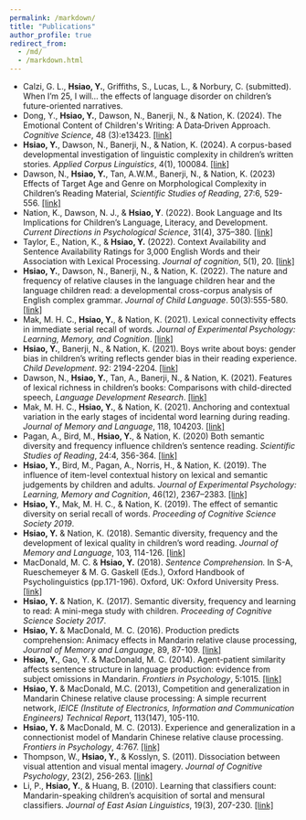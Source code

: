 ```yaml
---
permalink: /markdown/
title: "Publications"
author_profile: true
redirect_from: 
  - /md/
  - /markdown.html
---
```


* Calzi, G. L., **Hsiao, Y.**, Griffiths, S., Lucas, L., & Norbury, C. (submitted). When I’m 25, I will… the effects of language disorder on children’s future-oriented narratives.
*	Dong, Y., **Hsiao, Y.**, Dawson, N., Banerji, N., & Nation, K. (2024). The Emotional Content of Children's Writing: A Data‐Driven Approach. <i>Cognitive Science</i>, 48 (3):e13423. [[link]](https://onlinelibrary.wiley.com/doi/10.1111/cogs.13423?af=R)
*	**Hsiao, Y.**, Dawson, N., Banerji, N., & Nation, K. (2024). A corpus-based developmental investigation of linguistic complexity in children’s written stories. <i>Applied Corpus Linguistics</i>,  4(1), 100084. [[link]](https://www.sciencedirect.com/science/article/pii/S2666799124000017)
*	Dawson, N., **Hsiao, Y.**, Tan, A.W.M., Banerji, N., & Nation, K. (2023) Effects of Target Age and Genre on Morphological Complexity in Children’s Reading Material, <i>Scientific Studies of Reading</i>, 27:6, 529-556. [[link]](https://www.tandfonline.com/doi/full/10.1080/10888438.2023.2206574)
*	Nation, K., Dawson, N. J., & **Hsiao, Y**. (2022). Book Language and Its Implications for Children’s Language, Literacy, and Development. <i>Current Directions in Psychological Science</i>, 31(4), 375–380. [[link]](https://journals.sagepub.com/doi/10.1177/09637214221103264)
*	Taylor, E., Nation, K., & **Hsiao, Y.** (2022). Context Availability and Sentence Availability Ratings for 3,000 English Words and their Association with Lexical Processing. <i>Journal of cognition</i>, 5(1), 20. [[link]](https://journalofcognition.org/articles/10.5334/joc.211)
*	**Hsiao, Y.**, Dawson, N., Banerji, N., & Nation, K. (2022). The nature and frequency of relative clauses in the language children hear and the language children read: a developmental cross-corpus analysis of English complex grammar. <i>Journal of Child Language</i>. 50(3):555-580. [[link]](https://www.cambridge.org/core/journals/journal-of-child-language/article/abs/nature-and-frequency-of-relative-clauses-in-the-language-children-hear-and-the-language-children-read-a-developmental-crosscorpus-analysis-of-english-complex-grammar/D2BF23A38ADCC8D5C3A6A429BC244585)
*	Mak, M. H. C., **Hsiao, Y.**, & Nation, K. (2021). Lexical connectivity effects in immediate serial recall of words. <i>Journal of Experimental Psychology: Learning, Memory, and Cognition</i>. [[link]](https://psycnet.apa.org/doiLanding?doi=10.1037%2Fxlm0001089)
*	**Hsiao, Y.**, Banerji, N., & Nation, K. (2021). Boys write about boys: gender bias in children’s writing reflects gender bias in their reading experience. <i>Child Development</i>. 92: 2194-2204. [[link]](https://srcd.onlinelibrary.wiley.com/doi/10.1111/cdev.13623)
*	Dawson, N., **Hsiao, Y.**, Tan, A., Banerji, N., & Nation, K. (2021). Features of lexical richness in children’s books: Comparisons with child-directed speech, <i>Language Development Research</i>. [[link]](https://ldr.lps.library.cmu.edu/article/id/77/)
*	Mak, M. H. C., **Hsiao, Y.**, & Nation, K. (2021). Anchoring and contextual variation in the early stages of incidental word learning during reading. <i>Journal of Memory and Language</i>, 118, 104203. [[link]](https://www.sciencedirect.com/science/article/abs/pii/S0749596X20301170?via%3Dihub)
*	Pagan, A., Bird, M., **Hsiao, Y.**, & Nation, K. (2020) Both semantic diversity and frequency influence children’s sentence reading. <i>Scientific Studies of Reading</i>, 24:4, 356-364. [[link]](https://doi.org/10.1080/10888438.2019.1670664)
*	**Hsiao, Y.**, Bird, M., Pagan, A., Norris, H., & Nation, K. (2019). The influence of item-level contextual history on lexical and semantic judgements by children and adults. <i>Journal of Experimental Psychology: Learning, Memory and Cognition</i>, 46(12), 2367–2383. [[link]](https://doi.org/10.1037/xlm0000795)
*	**Hsiao, Y.**, Mak, M. H. C., & Nation, K. (2019). The effect of semantic diversity on serial recall of words. <i>Proceeding of Cognitive Science Society 2019</i>.
*	**Hsiao, Y.** & Nation, K. (2018). Semantic diversity, frequency and the development of lexical quality in children’s word reading. <i>Journal of Memory and Language</i>, 103, 114-126. [[link]](https://doi.org/10.1016/j.jml.2018.08.005)
*	MacDonald, M. C. & **Hsiao, Y.** (2018). <i>Sentence Comprehension.</i> In S-A, Rueschemeyer & M. G. Gaskell (Eds.), Oxford Handbook of Psycholinguistics (pp.171-196). Oxford, UK: Oxford University Press. [[link]](https://doi.org/10.1093/oxfordhb/9780198786825.013.8)
*	**Hsiao, Y.** & Nation, K. (2017). Semantic diversity, frequency and learning to read: 
A mini-mega study with children. <i>Proceeding of Cognitive Science Society 2017</i>.
*	**Hsiao, Y.** & MacDonald, M. C. (2016). Production predicts comprehension: Animacy effects in Mandarin relative clause processing, <i>Journal of Memory and Language</i>, 89, 87-109. [[link]](https://doi.org/10.1016/j.jml.2015.11.006)
*	**Hsiao, Y.**, Gao, Y. & MacDonald, M. C. (2014). Agent-patient similarity affects sentence structure in language production: evidence from subject omissions in Mandarin. <i>Frontiers in Psychology</i>, 5:1015. [[link]](https://doi.org/10.3389/fpsyg.2014.01015)
*	**Hsiao, Y.** & MacDonald, M.C. (2013), Competition and generalization in Mandarin Chinese relative clause processing: A simple recurrent network, <i>IEICE (Institute of Electronics, Information and Communication Engineers) Technical Report</i>, 113(147), 105-110.
*	**Hsiao, Y.** & MacDonald, M. C. (2013). Experience and generalization in a connectionist model of Mandarin Chinese relative clause processing. <i>Frontiers in Psychology</i>, 4:767. [[link]](https://doi.org/10.3389/fpsyg.2013.00767)
*	Thompson, W., **Hsiao, Y.**, & Kosslyn, S. (2011). Dissociation between visual attention and visual mental imagery. <i>Journal of Cognitive Psychology</i>, 23(2), 256-263. [[link]](https://doi.org/10.1080/20445911.2011.477810)
*	Li, P., **Hsiao, Y.**, & Huang, B. (2010). Learning that classifiers count: Mandarin-speaking children’s acquisition of sortal and mensural classifiers. <i>Journal of East Asian Linguistics</i>, 19(3), 207-230. [[link]](https://link.springer.com/article/10.1007/s10831-010-9060-1)


